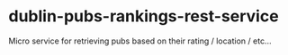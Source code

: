 # dublin-pubs-rankings-rest-service
Micro service for retrieving pubs based on their rating / location / etc...
